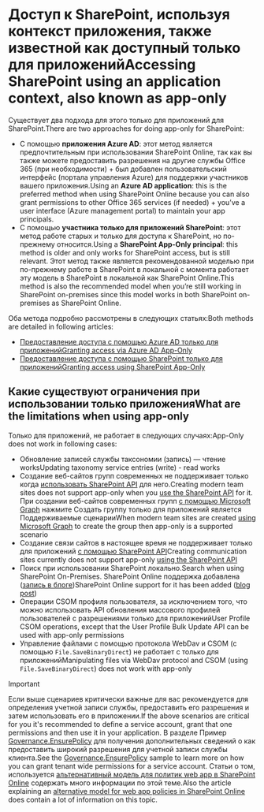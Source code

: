 # <a name="accessing-sharepoint-using-an-application-context-also-known-as-app-only"></a><span data-ttu-id="73560-101">Доступ к SharePoint, используя контекст приложения, также известной как доступный только для приложений</span><span class="sxs-lookup"><span data-stu-id="73560-101">Accessing SharePoint using an application context, also known as app-only</span></span>

<span data-ttu-id="73560-102">Существует два подхода для этого только для приложений для SharePoint.</span><span class="sxs-lookup"><span data-stu-id="73560-102">There are two approaches for doing app-only for SharePoint:</span></span> 
 - <span data-ttu-id="73560-103">С помощью **приложения Azure AD**: этот метод является предпочтительным при использовании SharePoint Online, так как вы также можете предоставить разрешения на другие службы Office 365 (при необходимости) + был добавлен пользовательский интерфейс (портала управления Azure) для поддержки участников вашего приложения.</span><span class="sxs-lookup"><span data-stu-id="73560-103">Using an **Azure AD application**: this is the preferred method when using SharePoint Online because you can also grant permissions to other Office 365 services (if needed) + you’ve a user interface (Azure management portal) to maintain your app principals.</span></span>
 - <span data-ttu-id="73560-104">С помощью **участника только для приложений SharePoint**: этот метод работе старых и только для доступа к SharePoint, но по-прежнему относится.</span><span class="sxs-lookup"><span data-stu-id="73560-104">Using a **SharePoint App-Only principal**: this method is older and only works for SharePoint access, but is still relevant.</span></span> <span data-ttu-id="73560-105">Этот метод также является рекомендованной моделью при по-прежнему работе в SharePoint в локальной с момента работает эту модель в SharePoint в локальной как SharePoint Online.</span><span class="sxs-lookup"><span data-stu-id="73560-105">This method is also the recommended model when you’re still working in SharePoint on-premises since this model works in both SharePoint on-premises as SharePoint Online.</span></span>

<span data-ttu-id="73560-106">Оба метода подробно рассмотрены в следующих статьях:</span><span class="sxs-lookup"><span data-stu-id="73560-106">Both methods are detailed in following articles:</span></span> 
 - [<span data-ttu-id="73560-107">Предоставление доступа с помощью Azure AD только для приложений</span><span class="sxs-lookup"><span data-stu-id="73560-107">Granting access via Azure AD App-Only</span></span>](security-apponly-azuread.md)
 - [<span data-ttu-id="73560-108">Предоставление доступа с помощью SharePoint только для приложений</span><span class="sxs-lookup"><span data-stu-id="73560-108">Granting access using SharePoint App-Only</span></span>](security-apponly-azureacs.md)

## <a name="what-are-the-limitations-when-using-app-only"></a><span data-ttu-id="73560-109">Какие существуют ограничения при использовании только приложения</span><span class="sxs-lookup"><span data-stu-id="73560-109">What are the limitations when using app-only</span></span>
<span data-ttu-id="73560-110">Только для приложений, не работает в следующих случаях:</span><span class="sxs-lookup"><span data-stu-id="73560-110">App-Only does not work in following cases:</span></span>
 - <span data-ttu-id="73560-111">Обновление записей службы таксономии (запись) — чтение works</span><span class="sxs-lookup"><span data-stu-id="73560-111">Updating taxonomy service entries (write) - read works</span></span>
 - <span data-ttu-id="73560-112">Создание веб-сайтов групп современных не поддерживает только когда [использовать SharePoint API](https://github.com/SharePoint/PnP-Sites-Core/blob/master/Core/OfficeDevPnP.Core/Sites/SiteCollection.cs) для него.</span><span class="sxs-lookup"><span data-stu-id="73560-112">Creating modern team sites does not support app-only when you [use the SharePoint API](https://github.com/SharePoint/PnP-Sites-Core/blob/master/Core/OfficeDevPnP.Core/Sites/SiteCollection.cs) for it.</span></span> <span data-ttu-id="73560-113">При создании веб-сайтов современных групп [с помощью Microsoft Graph](https://github.com/SharePoint/PnP-Sites-Core/blob/master/Core/OfficeDevPnP.Core/Framework/Graph/UnifiedGroupsUtility.cs) нажмите Создать группу только для приложений является Поддерживаемые сценарии</span><span class="sxs-lookup"><span data-stu-id="73560-113">When modern team sites are created [using Microsoft Graph](https://github.com/SharePoint/PnP-Sites-Core/blob/master/Core/OfficeDevPnP.Core/Framework/Graph/UnifiedGroupsUtility.cs) to create the group then app-only is a supported scenario</span></span>
 - <span data-ttu-id="73560-114">Создание связи сайтов в настоящее время не поддерживает только для приложений [с помощью SharePoint API](https://github.com/SharePoint/PnP-Sites-Core/blob/master/Core/OfficeDevPnP.Core/Sites/SiteCollection.cs)</span><span class="sxs-lookup"><span data-stu-id="73560-114">Creating communication sites currently does not support app-only [using the SharePoint API](https://github.com/SharePoint/PnP-Sites-Core/blob/master/Core/OfficeDevPnP.Core/Sites/SiteCollection.cs)</span></span>
 - <span data-ttu-id="73560-115">Поиск при использовании SharePoint локально.</span><span class="sxs-lookup"><span data-stu-id="73560-115">Search when using SharePoint On-Premises.</span></span> <span data-ttu-id="73560-116">SharePoint Online поддержка добавлена ([запись в блоге](https://blogs.msdn.microsoft.com/vesku/2016/03/07/using-add-in-only-app-only-permissions-with-search-queries-in-sharepoint-online/))</span><span class="sxs-lookup"><span data-stu-id="73560-116">SharePoint Online support for it has been added ([blog post](https://blogs.msdn.microsoft.com/vesku/2016/03/07/using-add-in-only-app-only-permissions-with-search-queries-in-sharepoint-online/))</span></span>
 - <span data-ttu-id="73560-117">Операции CSOM профиля пользователя, за исключением того, что можно использовать API обновления массового профилей пользователей с разрешениями только для приложений</span><span class="sxs-lookup"><span data-stu-id="73560-117">User Profile CSOM operations, except that the User Profile Bulk Update API can be used with app-only permissions</span></span>
 - <span data-ttu-id="73560-118">Управление файлами с помощью протокола WebDav и CSOM (с помощью `File.SaveBinaryDirect`) не работает с только для приложений</span><span class="sxs-lookup"><span data-stu-id="73560-118">Manipulating files via WebDav protocol and CSOM (using `File.SaveBinaryDirect`) does not work with app-only</span></span>

> [!IMPORTANT]
> <span data-ttu-id="73560-119">Если выше сценариев критически важные для вас рекомендуется для определения учетной записи службы, предоставить его разрешения и затем использовать его в приложении.</span><span class="sxs-lookup"><span data-stu-id="73560-119">If the above scenarios are critical for you it's recommended to define a service account, grant that one permissions and then use it in your application.</span></span> <span data-ttu-id="73560-120">В разделе Пример [Governance.EnsurePolicy](https://github.com/SharePoint/PnP/tree/master/Solutions/Governance.EnsurePolicy) для получения дополнительных сведений о как предоставить широкий разрешения для учетной записи службы клиента.</span><span class="sxs-lookup"><span data-stu-id="73560-120">See the [Governance.EnsurePolicy](https://github.com/SharePoint/PnP/tree/master/Solutions/Governance.EnsurePolicy) sample to learn more on how you can grant tenant wide permissions for a service account.</span></span> <span data-ttu-id="73560-121">Статьи о том, используется [альтернативный модель для политик web app в SharePoint Online](security-webapppolicies.md) содержать много информации по этой теме.</span><span class="sxs-lookup"><span data-stu-id="73560-121">Also the article explaining an [alternative model for web app policies in SharePoint Online](security-webapppolicies.md) does contain a lot of information on this topic.</span></span>



